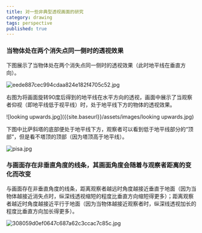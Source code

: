 ```yaml
---
title: 对一些非典型透视画面的研究
category: drawing
tags: perspective
published: true
---
```

### 当物体处在两个消失点同一侧时的透视效果

下图展示了当物体处在两个消失点同一侧时的透视效果（此时地平线在垂直方向）。

![eede887cec994cdaa824e182f4705c52.jpg]({{site.baseurl}}/assets/images/eede887cec994cdaa824e182f4705c52.jpg)

右图为将画面旋转90度后得到的地平线在水平方向的透视，画面中展示了当观察者仰视（即地平线低于视平线）时，处于地平线下方的物体的透视效果。

![looking upwards.jpg]({{site.baseurl}}/assets/images/looking upwards.jpg)

下图中比萨斜塔的底部便处于地平线下方，观察者可以看到低于地平线部分的“顶部”，但是看不塔顶的顶部（因为塔顶高于地平线）。

![pisa.jpg]({{site.baseurl}}/assets/images/pisa.jpg)

### 与画面存在非垂直角度的线条，其画面角度会随着与观察者距离的变化而改变

与画面存在非垂直角度的线条，距离观察者越远时角度越接近垂直于地面（因为当物体越接近消失点时，纵深线透视缩短的程度比垂直方向缩短得更多）；距离观察者越近时角度越接近平行于地面（因为当物体越接近观察者时，纵深线透视加长的程度比垂直方向加长得更多）。

![308059d0ef0647c687a62c3ccac7c85c.jpg]({{site.baseurl}}/assets/images/308059d0ef0647c687a62c3ccac7c85c.jpg)
